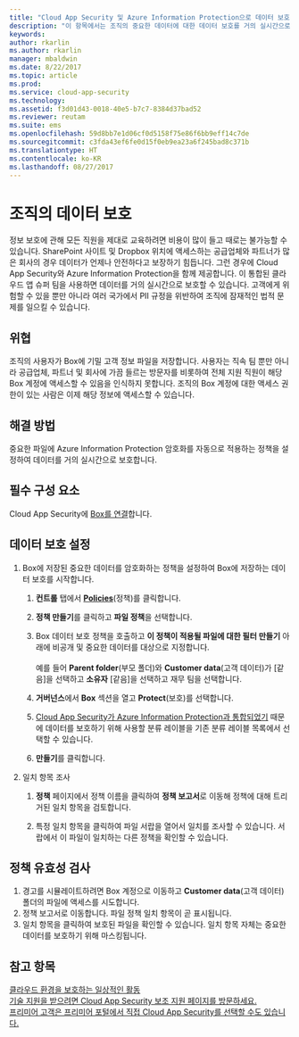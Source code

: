 ```yaml
---
title: "Cloud App Security 및 Azure Information Protection으로 데이터 보호 | Microsoft Docs"
description: "이 항목에서는 조직의 중요한 데이터에 대한 데이터 보호를 거의 실시간으로 설정하는 프로세스를 설명합니다."
keywords: 
author: rkarlin
ms.author: rkarlin
manager: mbaldwin
ms.date: 8/22/2017
ms.topic: article
ms.prod: 
ms.service: cloud-app-security
ms.technology: 
ms.assetid: f3d01d43-0018-40e5-b7c7-8384d37bad52
ms.reviewer: reutam
ms.suite: ems
ms.openlocfilehash: 59d8bb7e1d06cf0d5158f75e86f6bb9eff14c7de
ms.sourcegitcommit: c3fda43ef6fe0d15f0eb9ea23a6f245bad8c371b
ms.translationtype: HT
ms.contentlocale: ko-KR
ms.lasthandoff: 08/27/2017
---
```

# <a name="protecting-your-organizations-data"></a>조직의 데이터 보호

정보 보호에 관해 모든 직원을 제대로 교육하려면 비용이 많이 들고 때로는 불가능할 수 있습니다. SharePoint 사이트 및 Dropbox 위치에 액세스하는 공급업체와 파트너가 많은 회사의 경우 데이터가 언제나 안전하다고 보장하기 힘듭니다. 그런 경우에 Cloud App Security와 Azure Information Protection을 함께 제공합니다. 이 통합된 클라우드 앱 슈퍼 팀을 사용하면 데이터를 거의 실시간으로 보호할 수 있습니다. 고객에게 위험할 수 있을 뿐만 아니라 여러 국가에서 PII 규정을 위반하여 조직에 잠재적인 법적 문제를 일으킬 수 있습니다.

## <a name="the-threat"></a>위협
조직의 사용자가 Box에 기밀 고객 정보 파일을 저장합니다. 사용자는 직속 팀 뿐만 아니라 공급업체, 파트너 및 회사에 가끔 들르는 방문자를 비롯하여 전체 지원 직원이 해당 Box 계정에 액세스할 수 있음을 인식하지 못합니다. 조직의 Box 계정에 대한 액세스 권한이 있는 사람은 이제 해당 정보에 액세스할 수 있습니다.

## <a name="the-solution"></a>해결 방법
중요한 파일에 Azure Information Protection 암호화를 자동으로 적용하는 정책을 설정하여 데이터를 거의 실시간으로 보호합니다.
## <a name="prerequisites"></a>필수 구성 요소

Cloud App Security에 [Box를 연결](connect-box-to-microsoft-cloud-app-security.md)합니다.

## <a name="setting-up-data-protection"></a>데이터 보호 설정

1. Box에 저장된 중요한 데이터를 암호화하는 정책을 설정하여 Box에 저장하는 데이터 보호를 시작합니다.

    1. **컨트롤** 탭에서 [**Policies**](control-cloud-apps-with-policies.md)(정책)를 클릭합니다. 
   
    2. **정책 만들기**를 클릭하고 **파일 정책**을 선택합니다.
    3. Box 데이터 보호 정책을 호출하고 **이 정책이 적용될 파일에 대한 필터 만들기** 아래에 비공개 및 중요한 데이터를 대상으로 지정합니다.<br></br>
    예를 들어 **Parent folder**(부모 폴더)와 **Customer data**(고객 데이터)가 [같음]을 선택하고 **소유자** [같음]을 선택하고 재무 팀을 선택합니다.
    4. **거버넌스**에서 **Box** 섹션을 열고 **Protect**(보호)를 선택합니다.
    5. [Cloud App Security가 Azure Information Protection과 통합되었기](azip-integration.md) 때문에 데이터를 보호하기 위해 사용할 분류 레이블을 기존 분류 레이블 목록에서 선택할 수 있습니다.
    4. **만들기**를 클릭합니다. 
   
     
2. 일치 항목 조사
    
    1. **정책** 페이지에서 정책 이름을 클릭하여 **정책 보고서**로 이동해 정책에 대해 트리거된 일치 항목을 검토합니다.

    2. 특정 일치 항목을 클릭하여 파일 서랍을 열어서 일치를 조사할 수 있습니다. 서랍에서 이 파일이 일치하는 다른 정책을 확인할 수 있습니다. 
     
## <a name="validating-your-policy"></a>정책 유효성 검사

1. 경고를 시뮬레이트하려면 Box 계정으로 이동하고 **Customer data**(고객 데이터) 폴더의 파일에 액세스를 시도합니다.
3. 정책 보고서로 이동합니다. 파일 정책 일치 항목이 곧 표시됩니다. 
4. 일치 항목을 클릭하여 보호된 파일을 확인할 수 있습니다. 일치 항목 자체는 중요한 데이터를 보호하기 위해 마스킹됩니다. 



 ## <a name="see-also"></a>참고 항목  
[클라우드 환경을 보호하는 일상적인 활동](daily-activities-to-protect-your-cloud-environment.md)   
[기술 지원을 받으려면 Cloud App Security 보조 지원 페이지를 방문하세요.](http://support.microsoft.com/oas/default.aspx?prid=16031)   
[프리미어 고객은 프리미어 포털에서 직접 Cloud App Security를 선택할 수도 있습니다.](https://premier.microsoft.com/)  
  
  